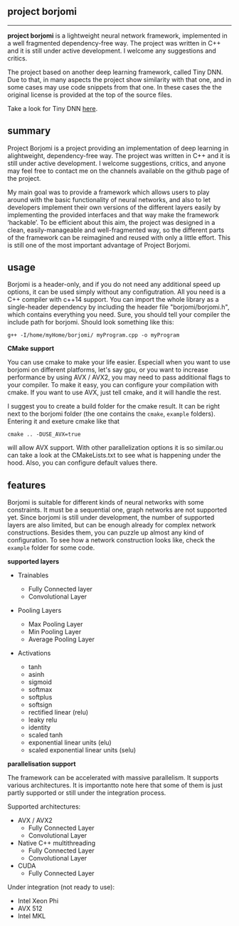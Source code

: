 
## project borjomi ##

-----------------

**project borjomi** is a lightweight neural network framework, implemented in a well fragmented dependency-free way. The project was written in C++ and it is still under active development. I welcome any suggestions and critics.

The project based on another deep learning framework, called Tiny DNN. Due to that, in many aspects the project show similarity with that one, and in some cases may use code snippets from that one. In these cases the the original license is provided at the top of the source files.

Take a look for Tiny DNN [here](https://github.com/tiny-dnn/tiny-dnn).

## summary

Project Borjomi is a project providing an implementation of deep learning in alightweight, dependency-free way. The project was written in C++ and it is still under active development. I welcome suggestions, critics, and anyone may feel free to contact me on the channels available on the github page of the project. 

My main goal was to provide a framework which allows users to play around with the 
basic functionality of neural networks, and also to let developers implement their own versions of the different layers easily by implementing the provided interfaces and that way make the framework ‘hackable’. To be efficient about this aim, the project was designed in a clean, easily-manageable and well-fragmented way, so the different parts of the framework can be reimagined and reused with only a little effort. This is still one of the most important advantage of Project Borjomi.

## usage

Borjomi is a header-only, and if you do not need any additional speed up options, it can be used simply without any configutration. All you need is a C++ compiler with c++14 support. You can import the whole library as a single-header dependency by including the header file "borjomi/borjomi.h", which contains everything you need. Sure, you should tell your compiler the include path for borjomi. Should look something like this:

  `g++ -I/home/myHome/borjomi/ myProgram.cpp -o myProgram`

**CMake support**

You can use cmake to make your life easier. Especiall when you want to use borjomi on different platforms, let's say gpu, or you want to increase performance by using AVX / AVX2, you may need to pass additional flags to your compiler. To make it easy, you can configure your compilation with cmake. If you want to use AVX, just tell cmake, and it will handle the rest.

I suggest you to create a build folder for the cmake result. It can be right next to the borjomi folder (the one contains the `cmake`, `example` folders). Entering it and exeture cmake like that

  `cmake .. -DUSE_AVX=true`

will allow AVX support. With other parallelization options it is so similar.ou can take a look at the CMakeLists.txt to see what is happening under the hood. Also, you can configure default values there.

## features

Borjomi is suitable for different kinds of neural networks with some constraints. It must be a sequential one, graph networks are not supported yet. Since borjomi is still under development, the number of supported layers are also limited, but can be enough already for complex network constructions. Besides them, you can puzzle up almost any kind of configuration. To see how a network construction looks like, check the `example` folder for some code.

**supported layers**

 - Trainables
    * Fully Connected layer
    * Convolutional Layer

- Pooling Layers
    * Max Pooling Layer
    * Min Pooling Layer
    * Average Pooling Layer

- Activations
    * tanh
    * asinh
    * sigmoid
    * softmax
    * softplus
    * softsign
    * rectified linear (relu)
    * leaky relu
    * identity
    * scaled tanh
    * exponential linear units (elu)
    * scaled exponential linear units (selu) 
 
**parallelisation support**

The framework can be accelerated with massive parallelism. It supports various architectures. It is importantto note here that some of them is just partly supported or still under the integration process.

Supported architectures:

- AVX / AVX2
    * Fully Connected Layer
    * Convolutional Layer
- Native C++ multithreading
    * Fully Connected Layer
    * Convolutional Layer
- CUDA
    * Fully Connected Layer

Under integration (not ready to use):

- Intel Xeon Phi
- AVX 512
- Intel MKL